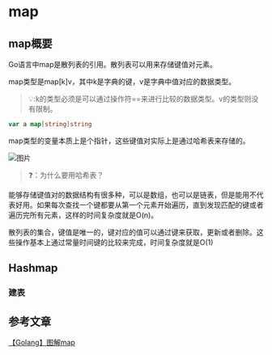 # map

## map概要

Go语言中map是散列表的引用。散列表可以用来存储键值对元素。

map类型是map[k]v，其中k是字典的键，v是字典中值对应的数据类型。

> 💡:k的类型必须是可以通过操作符==来进行比较的数据类型。v的类型则没有限制。

```go
var a map[string]string
```

map类型的变量本质上是个指针，这些键值对实际上是通过哈希表来存储的。

![图片](https://mmbiz.qpic.cn/mmbiz_png/ibjI8pEWI9L4iaD5VQHquw0dxSYrziavjtia18CzzSekKVu6VSXzjE2icFug0ibPPhbOJ1FntSSibOzemFmpb236TibxMQ/640?wx_fmt=png&tp=webp&wxfrom=5&wx_lazy=1&wx_co=1)

> ❓：为什么要用哈希表？

能够存储键值对的数据结构有很多种，可以是数组，也可以是链表，但是能用不代表好用。如果每次查找一个键都要从第一个元素开始遍历，直到发现匹配的键或者遍历完所有元素，这样的时间复杂度就是O(n)。

散列表的集合，键值是唯一的，键对应的值可以通过键来获取，更新或者删除。这些操作基本上通过常量时间键的比较来完成，时间复杂度就是O(1)

## Hashmap

### 建表





## 参考文章

 [【Golang】图解map](https://mp.weixin.qq.com/s/0sjLD4_12Ql0QeWsO_A5pQ) 

